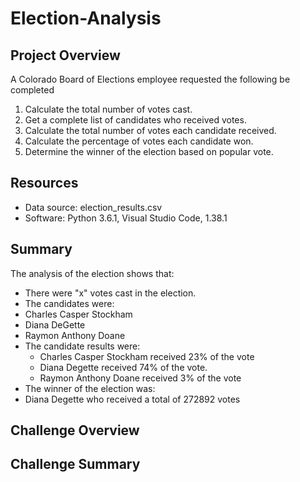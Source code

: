 # Election-Analysis

## Project Overview
A Colorado Board of Elections employee requested the following be completed

1. Calculate the total number of votes cast.
2. Get a complete list of candidates who received votes.
3. Calculate the total number of votes each candidate received.
4. Calculate the percentage of votes each candidate won.
5. Determine the winner of the election based on popular vote.

## Resources
- Data source: election_results.csv
- Software: Python 3.6.1, Visual Studio Code, 1.38.1

## Summary
The analysis of the election shows that:
- There were "x" votes cast in the election.
- The candidates were:
- Charles Casper Stockham
- Diana DeGette
- Raymon Anthony Doane
- The candidate results were:
  - Charles Casper Stockham received 23% of the vote
  - Diana Degette received 74% of the vote.
  - Raymon Anthony Doane received 3% of the vote
- The winner of the election was:
 - Diana Degette who received a total of 272892 votes
 
 ## Challenge Overview
 
 ## Challenge Summary
